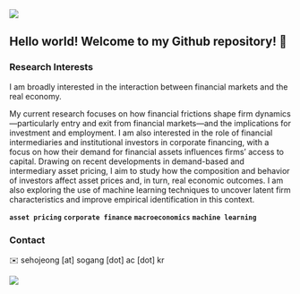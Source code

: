 <img src="https://capsule-render.vercel.app/api?type=waving&color=gradient&customColorList=2&height=100&section=header" />

## Hello world! Welcome to my Github repository! 👋

### Research Interests

I am broadly interested in the interaction between financial markets and the real economy. 

My current research focuses on how financial frictions shape firm dynamics—particularly entry and exit from financial markets—and the implications for investment and employment. I am also interested in the role of financial intermediaries and institutional investors in corporate financing, with a focus on how their demand for financial assets influences firms’ access to capital. Drawing on recent developments in demand-based and intermediary asset pricing, I aim to study how the composition and behavior of investors affect asset prices and, in turn, real economic outcomes. I am also exploring the use of machine learning techniques to uncover latent firm characteristics and improve empirical identification in this context.

**`asset pricing`** **`corporate finance`** **`macroeconomics`** **`machine learning`**

### Contact

✉️ sehojeong [at] sogang [dot] ac [dot] kr

<img src="https://capsule-render.vercel.app/api?type=waving&color=gradient&customColorList=2&height=100&section=footer" />
